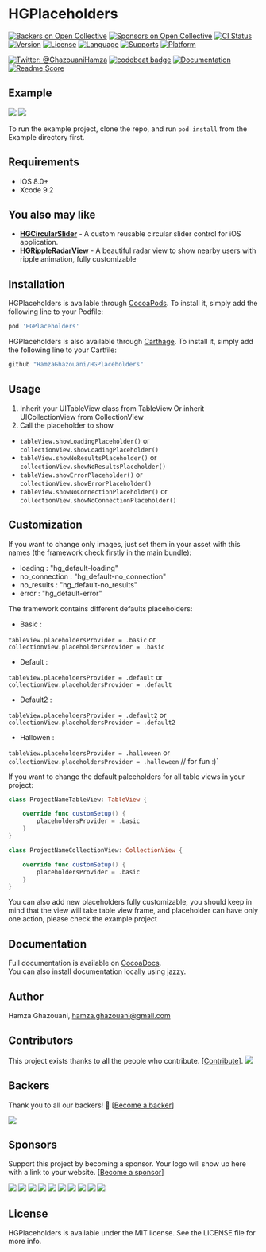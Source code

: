 # HGPlaceholders

[![Backers on Open Collective](https://opencollective.com/hgplaceholders/backers/badge.svg)](#backers) [![Sponsors on Open Collective](https://opencollective.com/hgplaceholders/sponsors/badge.svg)](#sponsors) [![CI Status](http://img.shields.io/travis/HamzaGhazouani/HGPlaceholders.svg?style=flat)](https://travis-ci.org/HamzaGhazouani/HGPlaceholders)
[![Version](https://img.shields.io/cocoapods/v/HGPlaceholders.svg?style=flat)](http://cocoapods.org/pods/HGPlaceholders)
[![License](https://img.shields.io/cocoapods/l/HGPlaceholders.svg?style=flat)](http://cocoapods.org/pods/HGPlaceholders)
[![Language](https://img.shields.io/badge/language-Swift-orange.svg?style=flat)]()
[![Supports](https://img.shields.io/badge/supports-CocoaPods%20%7C%20Carthage-green.svg?style=flat)]()
[![Platform](https://img.shields.io/cocoapods/p/HGPlaceholders.svg?style=flat)](http://cocoapods.org/pods/HGPlaceholders)
<br />

[![Twitter: @GhazouaniHamza](https://img.shields.io/badge/contact-@GhazouaniHamza-blue.svg?style=flat)](https://twitter.com/GhazouaniHamza)
[![codebeat badge](https://codebeat.co/badges/c706606b-c02a-4000-af85-6cebf23c5538)](https://codebeat.co/projects/github-com-hamzaghazouani-hgplaceholders-master)
[![Documentation](https://img.shields.io/cocoapods/metrics/doc-percent/HGPlaceholders.svg)](http://cocoadocs.org/docsets/HGPlaceholders/)
[![Readme Score](http://readme-score-api.herokuapp.com/score.svg?url=https://github.com/hamzaghazouani/hgplaceholders/)](http://clayallsopp.github.io/readme-score?url=https://github.com/hamzaghazouani/hgplaceholders)

## Example

![](/Screenshots/default.gif) ![](/Screenshots/custom.gif)

To run the example project, clone the repo, and run `pod install` from the Example directory first.

## Requirements
- iOS 8.0+
- Xcode 9.2


## You also may like

* **[HGCircularSlider](https://github.com/HamzaGhazouani/HGCircularSlider)** - A custom reusable circular slider control for iOS application.
* **[HGRippleRadarView](https://github.com/HamzaGhazouani/HGRippleRadarView)** - A beautiful radar view to show nearby users with ripple animation, fully customizable

## Installation

HGPlaceholders is available through [CocoaPods](http://cocoapods.org). To install
it, simply add the following line to your Podfile:

```ruby
pod 'HGPlaceholders'
```

HGPlaceholders is also available through [Carthage](https://github.com/Carthage/Carthage). To install
it, simply add the following line to your Cartfile:

``` ruby
github "HamzaGhazouani/HGPlaceholders"
```

## Usage

1. Inherit your UITableView class from TableView Or inherit UICollectionView from CollectionView
2. Call the placeholder to show

* `tableView.showLoadingPlaceholder()` or `collectionView.showLoadingPlaceholder()`
* `tableView.showNoResultsPlaceholder()` or `collectionView.showNoResultsPlaceholder()`
* `tableView.showErrorPlaceholder()` or `collectionView.showErrorPlaceholder()`
* `tableView.showNoConnectionPlaceholder()` or `collectionView.showNoConnectionPlaceholder()`


## Customization 

If you want to change only images, just set them in your asset with this names (the framework check firstly in the main bundle): 

* loading    : "hg_default-loading"
* no_connection    : "hg_default-no_connection"
* no_results    : "hg_default-no_results"
* error    : "hg_default-error"



The framework contains different defaults placeholders:

* Basic    : 

`tableView.placeholdersProvider = .basic` or `collectionView.placeholdersProvider = .basic`

* Default  : 

`tableView.placeholdersProvider = .default` or `collectionView.placeholdersProvider = .default` 

* Default2 : 

`tableView.placeholdersProvider = .default2` or `collectionView.placeholdersProvider = .default2` 


* Hallowen : 

`tableView.placeholdersProvider = .halloween` or `collectionView.placeholdersProvider = .halloween` // for fun :)` 

If you want to change the default palceholders for all table views in your project: 

```swift
class ProjectNameTableView: TableView {

    override func customSetup() {
        placeholdersProvider = .basic
    }
}
```

```swift
class ProjectNameCollectionView: CollectionView {

    override func customSetup() {
        placeholdersProvider = .basic
    }
}
```

You can also add new placeholders fully customizable, you should keep in mind that the view will take table view frame, and placeholder can have only one action, please check the example project


## Documentation
Full documentation is available on [CocoaDocs](http://cocoadocs.org/docsets/HGPlaceholders/).<br/>
You can also install documentation locally using [jazzy](https://github.com/realm/jazzy).


## Author

Hamza Ghazouani, hamza.ghazouani@gmail.com

## Contributors

This project exists thanks to all the people who contribute. [[Contribute](CONTRIBUTING.md)].
<a href="graphs/contributors"><img src="https://opencollective.com/hgplaceholders/contributors.svg?width=890" /></a>


## Backers

Thank you to all our backers! 🙏 [[Become a backer](https://opencollective.com/hgplaceholders#backer)]

<a href="https://opencollective.com/hgplaceholders#backers" target="_blank"><img src="https://opencollective.com/hgplaceholders/backers.svg?width=890"></a>


## Sponsors

Support this project by becoming a sponsor. Your logo will show up here with a link to your website. [[Become a sponsor](https://opencollective.com/hgplaceholders#sponsor)]

<a href="https://opencollective.com/hgplaceholders/sponsor/0/website" target="_blank"><img src="https://opencollective.com/hgplaceholders/sponsor/0/avatar.svg"></a>
<a href="https://opencollective.com/hgplaceholders/sponsor/1/website" target="_blank"><img src="https://opencollective.com/hgplaceholders/sponsor/1/avatar.svg"></a>
<a href="https://opencollective.com/hgplaceholders/sponsor/2/website" target="_blank"><img src="https://opencollective.com/hgplaceholders/sponsor/2/avatar.svg"></a>
<a href="https://opencollective.com/hgplaceholders/sponsor/3/website" target="_blank"><img src="https://opencollective.com/hgplaceholders/sponsor/3/avatar.svg"></a>
<a href="https://opencollective.com/hgplaceholders/sponsor/4/website" target="_blank"><img src="https://opencollective.com/hgplaceholders/sponsor/4/avatar.svg"></a>
<a href="https://opencollective.com/hgplaceholders/sponsor/5/website" target="_blank"><img src="https://opencollective.com/hgplaceholders/sponsor/5/avatar.svg"></a>
<a href="https://opencollective.com/hgplaceholders/sponsor/6/website" target="_blank"><img src="https://opencollective.com/hgplaceholders/sponsor/6/avatar.svg"></a>
<a href="https://opencollective.com/hgplaceholders/sponsor/7/website" target="_blank"><img src="https://opencollective.com/hgplaceholders/sponsor/7/avatar.svg"></a>
<a href="https://opencollective.com/hgplaceholders/sponsor/8/website" target="_blank"><img src="https://opencollective.com/hgplaceholders/sponsor/8/avatar.svg"></a>
<a href="https://opencollective.com/hgplaceholders/sponsor/9/website" target="_blank"><img src="https://opencollective.com/hgplaceholders/sponsor/9/avatar.svg"></a>



## License

HGPlaceholders is available under the MIT license. See the LICENSE file for more info.
